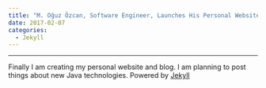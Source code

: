 ```yaml
---
title: "M. Oğuz Özcan, Software Engineer, Launches His Personal Website"
date: 2017-02-07
categories: 
  - Jekyll
---
```

---

Finally I am creating my personal website and blog. I am planning to post things about new Java technologies.
Powered by [Jekyll](http://jekyllrb.com) 
